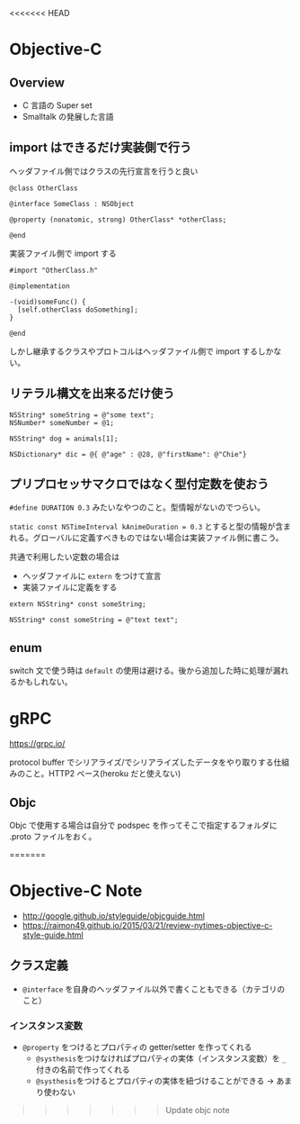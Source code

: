 <<<<<<< HEAD
# Objective-C

## Overview
* C 言語の Super set
* Smalltalk の発展した言語

## import はできるだけ実装側で行う

ヘッダファイル側ではクラスの先行宣言を行うと良い
```objc
@class OtherClass

@interface SomeClass : NSObject

@property (nonatomic, strong) OtherClass* *otherClass;
 
@end 
```

実装ファイル側で import する

```objc
#import "OtherClass.h"

@implementation

-(void)someFunc() {
  [self.otherClass doSomething];
}

@end
```

しかし継承するクラスやプロトコルはヘッダファイル側で import するしかない。

## リテラル構文を出来るだけ使う

```
NSString* someString = @"some text";
NSNumber* someNumber = @1;

NSString* dog = animals[1];

NSDictionary* dic = @{ @"age" : @28, @"firstName": @"Chie"}

```

## プリプロセッサマクロではなく型付定数を使おう

`#define DURATION 0.3` みたいなやつのこと。型情報がないのでつらい。

`static const NSTimeInterval kAnimeDuration = 0.3` とすると型の情報が含まれる。グローバルに定義すべきものではない場合は実装ファイル側に書こう。　

共通で利用したい定数の場合は
* ヘッダファイルに `extern` をつけて宣言
* 実装ファイルに定義をする
```objc
extern NSString* const someString;

NSString* const someString = @"text text";
```

## enum

switch 文で使う時は `default` の使用は避ける。後から追加した時に処理が漏れるかもしれない。


# gRPC

https://grpc.io/

protocol buffer でシリアライズ/でシリアライズしたデータをやり取りする仕組みのこと。HTTP2 ベース(heroku だと使えない)

## Objc
Objc で使用する場合は自分で podspec を作ってそこで指定するフォルダに .proto ファイルをおく。
 

=======
# Objective-C Note

* http://google.github.io/styleguide/objcguide.html
* https://raimon49.github.io/2015/03/21/review-nytimes-objective-c-style-guide.html

## クラス定義

* `@interface` を自身のヘッダファイル以外で書くこともできる（カテゴリのこと）

### インスタンス変数

* `@property` をつけるとプロパティの getter/setter を作ってくれる
    * `@systhesis`をつけなければプロパティの実体（インスタンス変数）を `_` 付きの名前で作ってくれる
    * `@systhesis`をつけるとプロパティの実体を紐づけることができる → あまり使わない
>>>>>>> Update objc note


